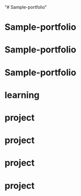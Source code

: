 "# Sample-portfolio" 
# Sample-portfolio
# Sample-portfolio
# Sample-portfolio
# learning
# project
# project
# project
# project
